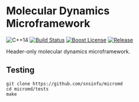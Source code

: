 # Molecular Dynamics Microframework

![C++14][cxx-badge]
[![Build Status][travis-badge]][travis-url]
[![Boost License][license-badge]][license-url]
[![Release][release-badge]][release-url]

Header-only molecular dynamics microframework.

[cxx-badge]: https://img.shields.io/badge/C%2B%2B-14-orange.svg
[license-badge]: https://img.shields.io/badge/license-Boost-blue.svg
[license-url]: https://raw.githubusercontent.com/snsinfu/micromd/master/LICENSE.txt
[travis-badge]: https://travis-ci.org/snsinfu/micromd.svg?branch=master
[travis-url]: https://travis-ci.org/snsinfu/micromd
[release-badge]: https://img.shields.io/github/release/snsinfu/micromd.svg
[release-url]: https://github.com/snsinfu/micromd/releases

## Testing

```console
git clone https://github.com/snsinfu/micromd
cd micromd/tests
make
```

